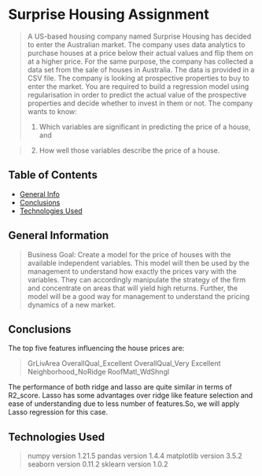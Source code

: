 # Surprise Housing Assignment

> A US-based housing company named Surprise Housing has decided to enter the Australian market. The company uses data analytics to purchase houses at a price below their actual values and flip them on at a higher price. For the same purpose, the company has collected a data set from the sale of houses in Australia. The data is provided in a CSV file.
> The company is looking at prospective properties to buy to enter the market. You are required to build a regression model using regularisation in order to predict the actual value of the prospective properties and decide whether to invest in them or not.
The company wants to know:
> 1. Which variables are significant in predicting the price of a house, and

> 2. How well those variables describe the price of a house.


## Table of Contents
* [General Info](#general-information)
* [Conclusions](#conclusions)
* [Technologies Used](#technologies-used)

## General Information
> Business Goal:
Create a model for the price of houses with the available independent variables. This model will then be used by the management to understand how exactly the prices vary with the variables. They can accordingly manipulate the strategy of the firm and concentrate on areas that will yield high returns. Further, the model will be a good way for management to understand the pricing dynamics of a new market.


## Conclusions

The top five features influencing the house prices are:
> GrLivArea
> OverallQual_Excellent
> OverallQual_Very Excellent
> Neighborhood_NoRidge
> RoofMatl_WdShngl

The performance of both ridge and lasso are quite similar in terms of R2_score. Lasso has some advantages over ridge like feature selection and ease of understanding due to less number of features.So, we will apply Lasso regression for this case.


## Technologies Used
> numpy version 1.21.5
> pandas version 1.4.4
> matplotlib version 3.5.2
> seaborn version 0.11.2
> sklearn version 1.0.2

